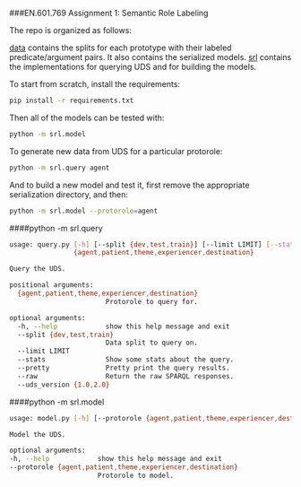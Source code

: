 ###EN.601.769 Assignment 1: Semantic Role Labeling

The repo is organized as follows:

[data](data) contains the splits for each prototype with their labeled predicate/argument pairs. It also contains the serialized models.
[srl](srl) contains the implementations for querying UDS and for building the models.

To start from scratch, install the requirements:
```bash
pip install -r requirements.txt
```

Then all of the models can be tested with:
```bash
python -m srl.model
```

To generate new data from UDS for a particular protorole:
```bash
python -m srl.query agent
```

And to build a new model and test it, first remove the appropriate serialization directory, and then:
```bash
python -m srl.model --protorole=agent
```


####python -m srl.query
```bash
usage: query.py [-h] [--split {dev,test,train}] [--limit LIMIT] [--stats] [--pretty] [--raw] [--uds_version {1.0,2.0}]
                {agent,patient,theme,experiencer,destination}

Query the UDS.

positional arguments:
  {agent,patient,theme,experiencer,destination}
                        Protorole to query for.

optional arguments:
  -h, --help            show this help message and exit
  --split {dev,test,train}
                        Data split to query on.
  --limit LIMIT
  --stats               Show some stats about the query.
  --pretty              Pretty print the query results.
  --raw                 Return the raw SPARQL responses.
  --uds_version {1.0,2.0}
  ```

####python -m srl.model
  ```bash
usage: model.py [-h] [--protorole {agent,patient,theme,experiencer,destination}]

Model the UDS.

optional arguments:
  -h, --help            show this help message and exit
  --protorole {agent,patient,theme,experiencer,destination}
                        Protorole to model.
```
